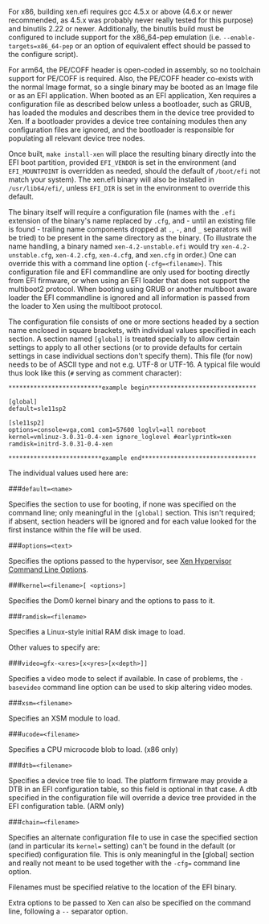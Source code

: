 For x86, building xen.efi requires gcc 4.5.x or above (4.6.x or newer
recommended, as 4.5.x was probably never really tested for this purpose) and
binutils 2.22 or newer.  Additionally, the binutils build must be configured to
include support for the x86_64-pep emulation (i.e.
`--enable-targets=x86_64-pep` or an option of equivalent effect should be
passed to the configure script).

For arm64, the PE/COFF header is open-coded in assembly, so no toolchain
support for PE/COFF is required.  Also, the PE/COFF header co-exists with the
normal Image format, so a single binary may be booted as an Image file or as an
EFI application.  When booted as an EFI application, Xen requires a
configuration file as described below unless a bootloader, such as GRUB, has
loaded the modules and describes them in the device tree provided to Xen.  If a
bootloader provides a device tree containing modules then any configuration
files are ignored, and the bootloader is responsible for populating all
relevant device tree nodes.

Once built, `make install-xen` will place the resulting binary directly into
the EFI boot partition, provided `EFI_VENDOR` is set in the environment (and
`EFI_MOUNTPOINT` is overridden as needed, should the default of `/boot/efi` not
match your system). The xen.efi binary will also be installed in
`/usr/lib64/efi/`, unless `EFI_DIR` is set in the environment to override this
default.

The binary itself will require a configuration file (names with the `.efi`
extension of the binary's name replaced by `.cfg`, and - until an existing
file is found - trailing name components dropped at `.`, `-`, and `_`
separators will be tried) to be present in the same directory as the binary.
(To illustrate the name handling, a binary named `xen-4.2-unstable.efi` would
try `xen-4.2-unstable.cfg`, `xen-4.2.cfg`, `xen-4.cfg`, and `xen.cfg` in
order.) One can override this with a command line option (`-cfg=<filename>`).
This configuration file and EFI commandline are only used for booting directly
from EFI firmware, or when using an EFI loader that does not support
the multiboot2 protocol.  When booting using GRUB or another multiboot aware
loader the EFI commandline is ignored and all information is passed from
the loader to Xen using the multiboot protocol.

The configuration file consists of one or more sections headed by a section
name enclosed in square brackets, with individual values specified in each
section. A section named `[global]` is treated specially to allow certain
settings to apply to all other sections (or to provide defaults for certain
settings in case individual sections don't specify them). This file (for now)
needs to be of ASCII type and not e.g. UTF-8 or UTF-16. A typical file would
thus look like this (`#` serving as comment character):

    **************************example begin******************************

    [global]
    default=sle11sp2
    
    [sle11sp2]
    options=console=vga,com1 com1=57600 loglvl=all noreboot
    kernel=vmlinuz-3.0.31-0.4-xen ignore_loglevel #earlyprintk=xen
    ramdisk=initrd-3.0.31-0.4-xen

    **************************example end********************************

The individual values used here are:

###`default=<name>`

Specifies the section to use for booting, if none was specified on the command
line; only meaningful in the `[global]` section. This isn't required; if
absent, section headers will be ignored and for each value looked for the
first instance within the file will be used.

###`options=<text>`

Specifies the options passed to the hypervisor, see [Xen Hypervisor Command
Line Options](xen-command-line.html).

###`kernel=<filename>[ <options>]`

Specifies the Dom0 kernel binary and the options to pass to it.

###`ramdisk=<filename>`

Specifies a Linux-style initial RAM disk image to load.

Other values to specify are:

###`video=gfx-<xres>[x<yres>[x<depth>]]`

Specifies a video mode to select if available. In case of problems, the
`-basevideo` command line option can be used to skip altering video modes.

###`xsm=<filename>`

Specifies an XSM module to load.

###`ucode=<filename>`

Specifies a CPU microcode blob to load. (x86 only)

###`dtb=<filename>`

Specifies a device tree file to load.  The platform firmware may provide a
DTB in an EFI configuration table, so this field is optional in that
case. A dtb specified in the configuration file will override a device tree
provided in the EFI configuration table. (ARM only)

###`chain=<filename>`

Specifies an alternate configuration file to use in case the specified section
(and in particular its `kernel=` setting) can't be found in the default (or
specified) configuration file. This is only meaningful in the [global] section
and really not meant to be used together with the `-cfg=` command line option.

Filenames must be specified relative to the location of the EFI binary.

Extra options to be passed to Xen can also be specified on the command line,
following a `--` separator option.
